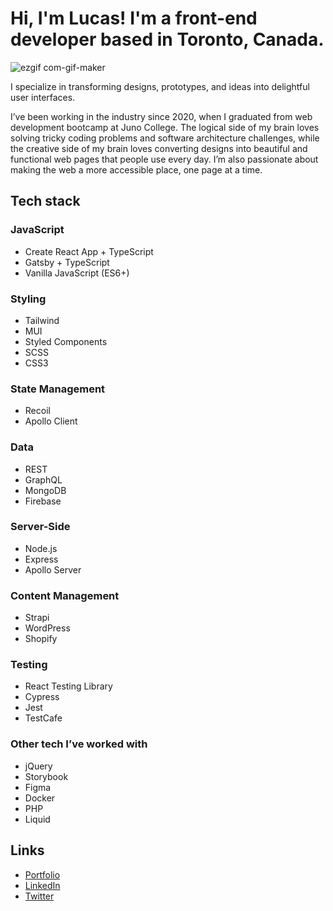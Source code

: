 # Hi, I'm Lucas! I'm a front-end developer based in Toronto, Canada.

![ezgif com-gif-maker](https://user-images.githubusercontent.com/57023164/202329180-cfe95f59-81c8-4879-a513-24a00a2a4b8d.jpg)

I specialize in transforming designs, prototypes, and ideas into delightful user interfaces.

I’ve been working in the industry since 2020, when I graduated from web development bootcamp at Juno College. The logical side of my brain loves solving tricky coding problems and software architecture challenges, while the creative side of my brain loves converting designs into beautiful and functional web pages that people use every day. I’m also passionate about making the web a more accessible place, one page at a time.

## Tech stack

### JavaScript
- Create React App + TypeScript
- Gatsby + TypeScript
- Vanilla JavaScript (ES6+)

### Styling
- Tailwind
- MUI
- Styled Components
- SCSS
- CSS3

### State Management
- Recoil
- Apollo Client

### Data
- REST
- GraphQL
- MongoDB
- Firebase

### Server-Side
- Node.js
- Express
- Apollo Server

### Content Management
- Strapi
- WordPress
- Shopify

### Testing
- React Testing Library
- Cypress
- Jest
- TestCafe

### Other tech I’ve worked with
- jQuery
- Storybook
- Figma
- Docker
- PHP
- Liquid

## Links
- [Portfolio](https://lucassilbernagel.com/)
- [LinkedIn](https://www.linkedin.com/in/lucassilbernagel/)
- [Twitter](https://twitter.com/LucasCodePro)
